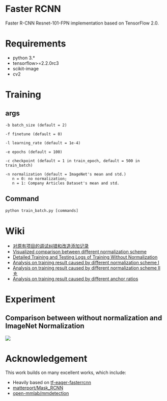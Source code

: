 # Faster RCNN
Faster R-CNN Resnet-101-FPN implementation based on TensorFlow 2.0.

# Requirements
- python 3.*
- tensorflow>=2.2.0rc3
- scikit-image
- cv2

# Training
## args
```
-b batch_size (default = 2)
```

```
-f finetune (default = 0)
```

```
-l learning_rate (default = 1e-4)
```

```
-e epochs (default = 100)
```

```
-c checkpoint (default = 1 in train_epoch, default = 500 in train_batch)
```

```
-n normalization (default = ImageNet's mean and std.)
   n = 0: no normalization;
   n = 1: Company Articles Dataset's mean and std.
```

## Command
``` python
python train_batch.py [commands]
```

# Wiki
- [对原有项目的调试纠错和改造添加记录
](https://github.com/Noba1anc3/Faster-RCNN-TensorFlow-2/wiki/%E5%AF%B9%E5%8E%9F%E6%9C%89%E9%A1%B9%E7%9B%AE%E7%9A%84%E8%B0%83%E8%AF%95%E7%BA%A0%E9%94%99%E5%92%8C%E6%94%B9%E9%80%A0%E6%B7%BB%E5%8A%A0%E8%AE%B0%E5%BD%95)
- [Visualized comparison between different normalization scheme](https://github.com/Noba1anc3/Faster-RCNN-TensorFlow-2/wiki/Comparison-between-different-normalization)
- [Detailed Training and Testing Logs of Training Without Normalization](https://github.com/Noba1anc3/Faster-RCNN-TensorFlow-2/wiki/Detailed-Training-and-Testing-Logs-of-Training-Without-Normalization)
- [Analysis on training result caused by different normalization scheme I](https://github.com/Noba1anc3/Faster-RCNN-TensorFlow-2/wiki/Analysis-on-training-result-caused-by-different-normalization-scheme-I)
- [Analysis on training result caused by different normalization scheme II ☆](https://github.com/Noba1anc3/Faster-RCNN-TensorFlow-2/wiki/%E2%98%86-Analysis-on-training-result-caused-by-different-normalization-scheme-II-%E2%98%86)
- [Analysis on training result caused by different anchor ratios](https://github.com/Noba1anc3/Faster-RCNN-TensorFlow-2/wiki/Analysis-on-training-result-caused-by-different-anchor-ratios)
# Experiment
## Comparison between without normalization and ImageNet Normalization
![](http://m.qpic.cn/psc?/fef49446-40e0-48c4-adcc-654c5015022c/U9VSE8DftkGCrX.UXUSpmxIT4b**SQhrHn6NAn98RVNPQvml82nEWGkQemceMb78Y2pOnzhC.ocBsHnTfSQm0YjwcvdKn.Bc*g4RzGizWbc!/b&bo=TALgAUwC4AEDGTw!&rf=viewer_4)

# Acknowledgement
This work builds on many excellent works, which include:
- Heavily based on [tf-eager-fasterrcnn](https://github.com/Viredery/tf-eager-fasterrcnn)
- [matterport/Mask_RCNN](https://github.com/matterport/Mask_RCNN)
- [open-mmlab/mmdetection](https://github.com/open-mmlab/mmdetection)


